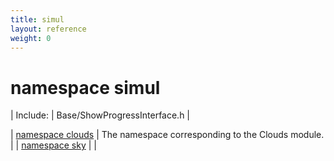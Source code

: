 ```yaml
---
title: simul
layout: reference
weight: 0
---
```

namespace simul
===

| Include: | Base/ShowProgressInterface.h |



| [namespace clouds](simul/clouds) | The namespace corresponding to the Clouds module.<br> |
| [namespace sky](simul/sky) |  |

